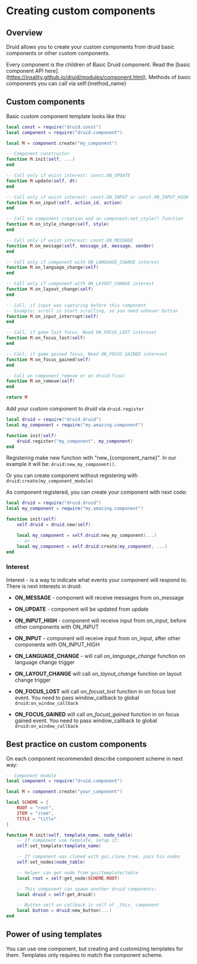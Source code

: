 # Creating custom components

## Overview

Druid allows you to create your custom components from druid basic components or other custom components.

Every component is the children of Basic Druid component. Read the [basic component API here].(https://insality.github.io/druid/modules/component.html), Methods of basic components you can call via self:{method_name}


## Custom components

Basic custom component template looks like this:
```lua
local const = require("druid.const")
local component = require("druid.component")

local M = component.create("my_component")

-- Component constructor
function M.init(self, ...)
end

-- Call only if exist interest: const.ON_UPDATE
function M.update(self, dt)
end

-- Call only if exist interest: const.ON_INPUT or const.ON_INPUT_HIGH
function M.on_input(self, action_id, action)
end

-- Call on component creation and on component:set_style() function
function M.on_style_change(self, style)
end

-- Call only if exist interest: const.ON_MESSAGE
function M.on_message(self, message_id, message, sender)
end

-- Call only if component with ON_LANGUAGE_CHANGE interest
function M.on_language_change(self)
end

-- Call only if component with ON_LAYOUT_CHANGE interest
function M.on_layout_change(self)
end

-- Call, if input was capturing before this component
-- Example: scroll is start scrolling, so you need unhover button
function M.on_input_interrupt(self)
end

-- Call, if game lost focus. Need ON_FOCUS_LOST intereset
function M.on_focus_lost(self)
end

-- Call, if game gained focus. Need ON_FOCUS_GAINED intereset
function M.on_focus_gained(self)
end

-- Call on component remove or on druid:final
function M.on_remove(self)
end

return M
```


Add your custom component to druid via `druid.register`
```lua
local druid = require("druid.druid")
local my_component = require("my.amazing.component")

function init(self)
	druid.register("my_component", my_component)
end
```

Registering make new function with "new_{component_name}". In our example it will be: `druid:new_my_component()`.

Or you can create component without registering with `druid:create(my_component_module)`

As component registered, you can create your component with next code:
```lua
local druid = require("druid.druid")
local my_component = require("my.amazing.component")

function init(self)
	self.druid = druid.new(self)

	local my_component = self.druid:new_my_component(...)
	-- or --
	local my_component = self.druid:create(my_component, ...)
end
```

### Interest
Interest - is a way to indicate what events your component will respond to.
There is next interests in druid:
- **ON_MESSAGE** - component will receive messages from on_message

- **ON_UPDATE** - component will be updated from update

- **ON_INPUT_HIGH** - component will receive input from on_input, before other components with ON_INPUT

- **ON_INPUT** - component will receive input from on_input, after other components with ON_INPUT_HIGH

- **ON_LANGUAGE_CHANGE** - will call _on_language_change_ function on language change trigger

- **ON_LAYOUT_CHANGE** will call _on_layout_change_ function on layout change trigger

- **ON_FOCUS_LOST** will call _on_focust_lost_ function in on focus lost event. You need to pass window_callback to global `druid:on_window_callback`

- **ON_FOCUS_GAINED** will call _on_focust_gained_ function in on focus gained event. You need to pass window_callback to global `druid:on_window_callback`

## Best practice on custom components
On each component recommended describe component scheme in next way:

```lua
-- Component module
local component = require("druid.component")

local M = component.create("your_component")

local SCHEME = {
	ROOT = "root",
	ITEM = "item",
	TITLE = "title"
}

function M.init(self, template_name, node_table)
	-- If component use template, setup it:
	self:set_template(template_name)

	-- If component was cloned with gui.clone_tree, pass his nodes
	self:set_nodes(node_table)

	-- helper can get node from gui/template/table
	local root = self:get_node(SCHEME.ROOT)

	-- This component can spawn another druid components:
	local druid = self:get_druid()

	-- Button self on callback is self of _this_ component
	local button = druid:new_button(...)
end

```


## Power of using templates

You can use one component, but creating and customizing templates for them. Templates only requires to match the component scheme.